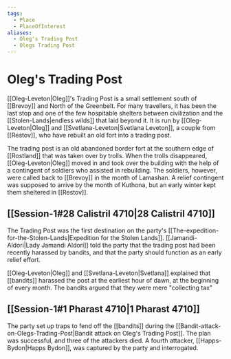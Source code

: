 ```yaml
---
tags:
  - Place
  - PlaceOfInterest
aliases:
  - Oleg's Trading Post
  - Olegs Trading Post
---
```

# Oleg's Trading Post
[[Oleg-Leveton|Oleg]]'s Trading Post is a small settlement south of [[Brevoy]] and North of the Greenbelt. For many travellers, it has been the last stop and one of the few hospitable shelters between civilization and the [[Stolen-Lands|endless wilds]] that laid beyond it. It is run by [[Oleg-Leveton|Oleg]] and [[Svetlana-Leveton|Svetlana Leveton]], a couple from [[Restov]], who have rebuilt an old fort into a trading post. 

The trading post is an old abandoned border fort at the southern edge of [[Rostland]] that was taken over by trolls. When the trolls disappeared, [[Oleg-Leveton|Oleg]] moved in and took over the building with the help of a contingent of soldiers who assisted in rebuilding. The soldiers, however, were called back to [[Brevoy]] in the month of Lamashan. A relief contingent was supposed to arrive by the month of Kuthona, but an early winter kept them sheltered in [[Restov]]. 
## [[Session-1#28 Calistril 4710|28 Calistril 4710]]
The Trading Post was the first destination on the party's [[The-expedition-for-the-Stolen-Lands|Expedition for the Stolen Lands]]. [[Jamandi-Aldori|Lady Jamandi Aldori]] told the party that the trading post had been recently harassed by bandits, and that the party should function as an early relief effort. 

[[Oleg-Leveton|Oleg]] and [[Svetlana-Leveton|Svetlana]] explained that [[bandits]] harassed the post at the earliest hour of dawn, at the beginning of every month. The bandits argued that they were mere "collecting tax"
## [[Session-1#1 Pharast 4710|1 Pharast 4710]]
The party set up traps to fend off the [[bandits]] during the [[Bandit-attack-on-Olegs-Trading-Post|Bandit attack on Oleg's Trading Post]]. The plan was successful, and three of the attackers died. A fourth attacker, [[Happs-Bydon|Happs Bydon]], was captured by the party and interrogated. 